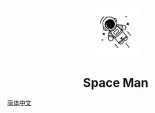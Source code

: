 <div align="center">
<a href="https://github.com/tiny-craft/tiny-rdm/"><img src="src-tauri/icons/icon.png" width="120"/></a>
</div>
<h1 align="center">Space Man</h1>
<a href="https://github.com/tiny-craft/tiny-rdm/blob/main/README_zh.md">
简体中文</a>
<div align="center">
